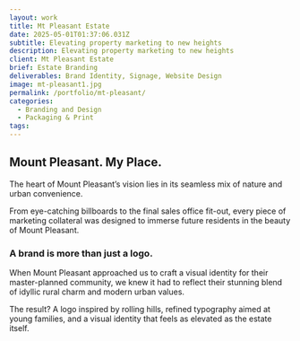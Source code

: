 ```yaml
---
layout: work
title: Mt Pleasant Estate
date: 2025-05-01T01:37:06.031Z
subtitle: Elevating property marketing to new heights
description: Elevating property marketing to new heights
client: Mt Pleasant Estate
brief: Estate Branding
deliverables: Brand Identity, Signage, Website Design
image: mt-pleasant1.jpg
permalink: /portfolio/mt-pleasant/
categories:
  - Branding and Design
  - Packaging & Print
tags:
---
```


## Mount Pleasant. My Place.

The heart of Mount Pleasant’s vision lies in its seamless mix of nature and urban convenience.

From eye-catching billboards to the final sales office fit-out, every piece of marketing collateral was designed to immerse future residents in the beauty of Mount Pleasant.

### A brand is more than just a logo.

When Mount Pleasant approached us to craft a visual identity for their master-planned community, we knew it had to reflect their stunning blend of idyllic rural charm and modern urban values.

The result? A logo inspired by rolling hills, refined typography aimed at young families, and a visual identity that feels as elevated as the estate itself.